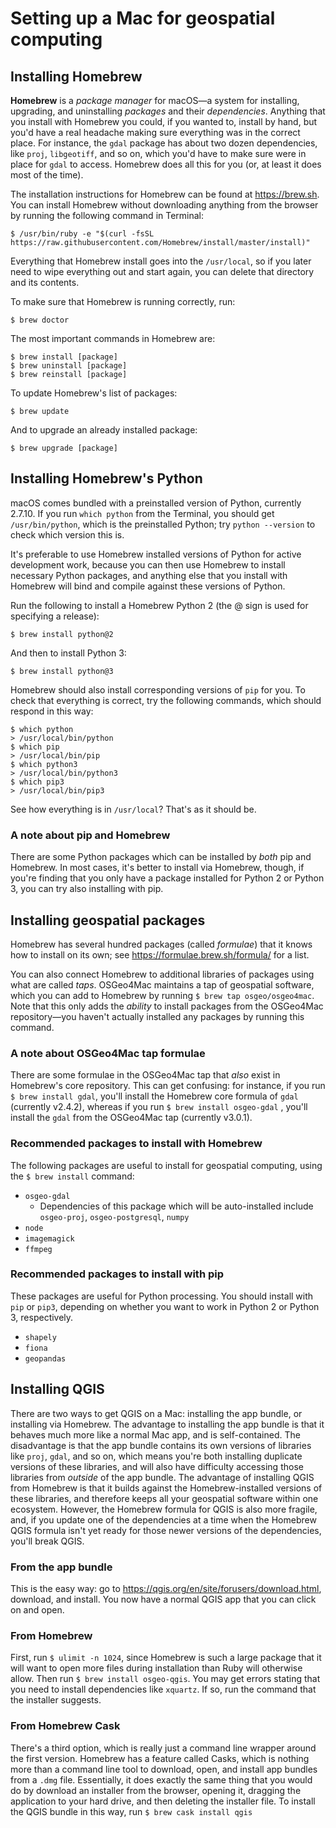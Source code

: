 # Setting up a Mac for geospatial computing

## Installing Homebrew

**Homebrew** is a *package manager* for macOS—a system for installing, upgrading, and uninstalling *packages* and their *dependencies*. Anything that you install with Homebrew you could, if you wanted to, install by hand, but you'd have a real headache making sure everything was in the correct place. For instance, the `gdal` package has about two dozen dependencies, like `proj`, `libgeotiff`, and so on, which you'd have to make sure were in place for `gdal` to access. Homebrew does all this for you (or, at least it does most of the time).

The installation instructions for Homebrew can be found at <https://brew.sh>. You can install Homebrew without downloading anything from the browser by running the following command in Terminal:

```shell
$ /usr/bin/ruby -e "$(curl -fsSL https://raw.githubusercontent.com/Homebrew/install/master/install)"
```

Everything that Homebrew install goes into the `/usr/local`, so if you later need to wipe everything out and start again, you can delete that directory and its contents.

To make sure that Homebrew is running correctly, run:

```shell
$ brew doctor
```

The most important commands in Homebrew are:

```shell
$ brew install [package]
$ brew uninstall [package]	
$ brew reinstall [package]
```

To update Homebrew's list of packages:

```shell
$ brew update
```

And to upgrade an already installed package:

```shell
$ brew upgrade [package]
```



## Installing Homebrew's Python

macOS comes bundled with a preinstalled version of Python, currently 2.7.10. If you run `which python` from the Terminal, you should get `/usr/bin/python`, which is the preinstalled Python; try `python --version` to check which version this is.

It's preferable to use Homebrew installed versions of Python for active development work, because you can then use Homebrew to install necessary Python packages, and anything else that you install with Homebrew will bind and compile against these versions of Python.

Run the following to install a Homebrew Python 2 (the @ sign is used for specifying a release):

```shell
$ brew install python@2
```

And then to install Python 3:

```shell
$ brew install python@3
```

Homebrew should also install corresponding versions of `pip` for you. To check that everything is correct, try the following commands, which should respond in this way:

```shell
$ which python
> /usr/local/bin/python
$ which pip
> /usr/local/bin/pip
$ which python3
> /usr/local/bin/python3
$ which pip3
> /usr/local/bin/pip3
```

See how everything is in `/usr/local`? That's as it should be.

### A note about pip and Homebrew

There are some Python packages which can be installed by *both* pip and Homebrew. In most cases, it's better to install via Homebrew, though, if you're finding that you only have a package installed for Python 2 or Python 3, you can try also installing with pip.

## Installing geospatial packages

Homebrew has several hundred packages (called *formulae*) that it knows how to install on its own; see <https://formulae.brew.sh/formula/> for a list.

You can also connect Homebrew to additional libraries of packages using what are called *taps*. OSGeo4Mac maintains a tap of geospatial software, which you can add to Homebrew by running `$ brew tap osgeo/osgeo4mac`. Note that this only adds the *ability* to install packages from the OSGeo4Mac repository—you haven't actually installed any packages by running this command.

### A note about OSGeo4Mac tap formulae

There are some formulae in the OSGeo4Mac tap that *also* exist in Homebrew's core repository. This can get confusing: for instance, if you run `$ brew install gdal`, you'll install the Homebrew core formula of `gdal` (currently v2.4.2), whereas if you run `$ brew install osgeo-gdal` , you'll install the `gdal` from the OSGeo4Mac tap (currently v3.0.1). 

### Recommended packages to install with Homebrew

The following packages are useful to install for geospatial computing, using the `$ brew install` command:

- `osgeo-gdal`
  - Dependencies of this package which will be auto-installed include `osgeo-proj`, `osgeo-postgresql`, `numpy`
- `node`
- `imagemagick`
- `ffmpeg`

### Recommended packages to install with pip

These packages are useful for Python processing. You should install with `pip` or `pip3`, depending on whether you want to work in Python 2 or Python 3, respectively.

- `shapely`
- `fiona`
- `geopandas`

## Installing QGIS

There are two ways to get QGIS on a Mac: installing the app bundle, or installing via Homebrew. The advantage to installing the app bundle is that it behaves much more like a normal Mac app, and is self-contained. The disadvantage is that the app bundle contains its own versions of libraries like `proj`, `gdal`, and so on, which means you're both installing duplicate versions of these libraries, and will also have difficulty accessing those libraries from *outside* of the app bundle. The advantage of installing QGIS from Homebrew is that it builds against the Homebrew-installed versions of these libraries, and therefore keeps all your geospatial software within one ecosystem. However, the Homebrew formula for QGIS is also more fragile, and, if you update one of the dependencies at a time when the Homebrew QGIS formula isn't yet ready for those newer versions of the dependencies, you'll break QGIS.

### From the app bundle

This is the easy way: go to <https://qgis.org/en/site/forusers/download.html>, download, and install. You now have a normal QGIS app that you can click on and open.

### From Homebrew

First, run `$ ulimit -n 1024`, since Homebrew is such a large package that it will want to open more files during installation than Ruby will otherwise allow. Then run  `$ brew install osgeo-qgis`. You may get errors stating that you need to install dependencies like `xquartz`. If so, run the command that the installer suggests. 

### From Homebrew Cask

There's a third option, which is really just a command line wrapper around the first version. Homebrew has a feature called Casks, which is nothing more than a command line tool to download, open, and install app bundles from a `.dmg` file. Essentially, it does exactly the same thing that you would do by download an installer from the browser, opening it, dragging the application to your hard drive, and then deleting the installer file. To install the QGIS bundle in this way, run `$ brew cask install qgis`